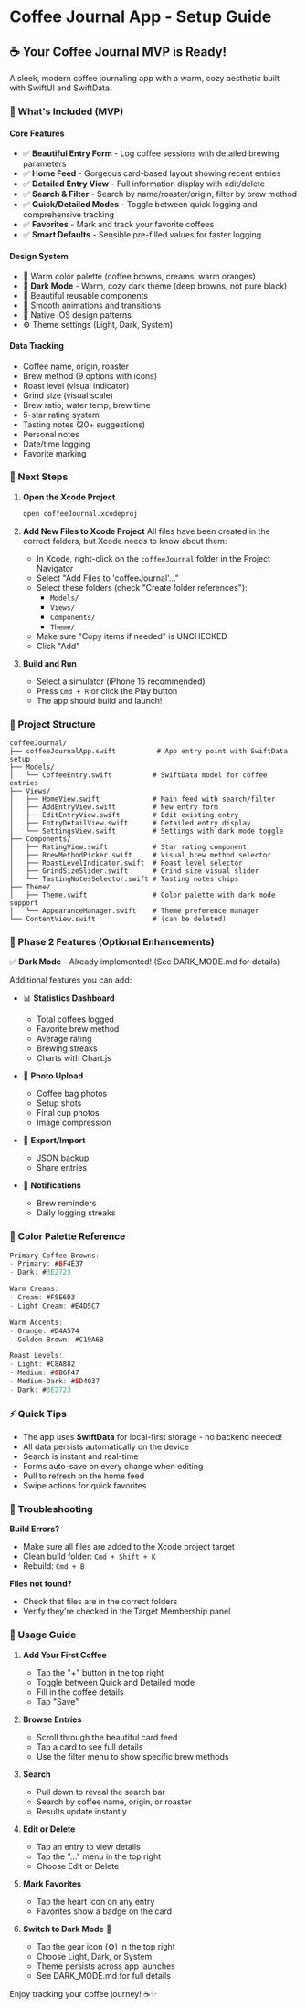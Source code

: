 # Coffee Journal App - Setup Guide

## ☕️ Your Coffee Journal MVP is Ready!

A sleek, modern coffee journaling app with a warm, cozy aesthetic built with SwiftUI and SwiftData.

### 🎨 What's Included (MVP)

#### Core Features
- ✅ **Beautiful Entry Form** - Log coffee sessions with detailed brewing parameters
- ✅ **Home Feed** - Gorgeous card-based layout showing recent entries
- ✅ **Detailed Entry View** - Full information display with edit/delete
- ✅ **Search & Filter** - Search by name/roaster/origin, filter by brew method
- ✅ **Quick/Detailed Modes** - Toggle between quick logging and comprehensive tracking
- ✅ **Favorites** - Mark and track your favorite coffees
- ✅ **Smart Defaults** - Sensible pre-filled values for faster logging

#### Design System
- 🎨 Warm color palette (coffee browns, creams, warm oranges)
- 🌙 **Dark Mode** - Warm, cozy dark theme (deep browns, not pure black)
- 🎯 Beautiful reusable components
- 💫 Smooth animations and transitions
- 📱 Native iOS design patterns
- ⚙️ Theme settings (Light, Dark, System)

#### Data Tracking
- Coffee name, origin, roaster
- Brew method (9 options with icons)
- Roast level (visual indicator)
- Grind size (visual scale)
- Brew ratio, water temp, brew time
- 5-star rating system
- Tasting notes (20+ suggestions)
- Personal notes
- Date/time logging
- Favorite marking

### 🚀 Next Steps

1. **Open the Xcode Project**
   ```bash
   open coffeeJournal.xcodeproj
   ```

2. **Add New Files to Xcode Project**
   All files have been created in the correct folders, but Xcode needs to know about them:

   - In Xcode, right-click on the `coffeeJournal` folder in the Project Navigator
   - Select "Add Files to 'coffeeJournal'..."
   - Select these folders (check "Create folder references"):
     - `Models/`
     - `Views/`
     - `Components/`
     - `Theme/`
   - Make sure "Copy items if needed" is UNCHECKED
   - Click "Add"

3. **Build and Run**
   - Select a simulator (iPhone 15 recommended)
   - Press `Cmd + R` or click the Play button
   - The app should build and launch!

### 📁 Project Structure

```
coffeeJournal/
├── coffeeJournalApp.swift          # App entry point with SwiftData setup
├── Models/
│   └── CoffeeEntry.swift          # SwiftData model for coffee entries
├── Views/
│   ├── HomeView.swift             # Main feed with search/filter
│   ├── AddEntryView.swift         # New entry form
│   ├── EditEntryView.swift        # Edit existing entry
│   ├── EntryDetailView.swift      # Detailed entry display
│   └── SettingsView.swift         # Settings with dark mode toggle
├── Components/
│   ├── RatingView.swift           # Star rating component
│   ├── BrewMethodPicker.swift     # Visual brew method selector
│   ├── RoastLevelIndicator.swift  # Roast level selector
│   ├── GrindSizeSlider.swift      # Grind size visual slider
│   └── TastingNotesSelector.swift # Tasting notes chips
├── Theme/
│   ├── Theme.swift                # Color palette with dark mode support
│   └── AppearanceManager.swift    # Theme preference manager
└── ContentView.swift              # (can be deleted)
```

### 🎯 Phase 2 Features (Optional Enhancements)

✅ **Dark Mode** - Already implemented! (See DARK_MODE.md for details)

Additional features you can add:

- 📊 **Statistics Dashboard**
  - Total coffees logged
  - Favorite brew method
  - Average rating
  - Brewing streaks
  - Charts with Chart.js

- 📸 **Photo Upload**
  - Coffee bag photos
  - Setup shots
  - Final cup photos
  - Image compression

- 💾 **Export/Import**
  - JSON backup
  - Share entries

- 🔔 **Notifications**
  - Brew reminders
  - Daily logging streaks

### 🎨 Color Palette Reference

```swift
Primary Coffee Browns:
- Primary: #6F4E37
- Dark: #3E2723

Warm Creams:
- Cream: #F5E6D3
- Light Cream: #E4D5C7

Warm Accents:
- Orange: #D4A574
- Golden Brown: #C19A6B

Roast Levels:
- Light: #C8A882
- Medium: #8B6F47
- Medium-Dark: #5D4037
- Dark: #3E2723
```

### ⚡️ Quick Tips

- The app uses **SwiftData** for local-first storage - no backend needed!
- All data persists automatically on the device
- Search is instant and real-time
- Forms auto-save on every change when editing
- Pull to refresh on the home feed
- Swipe actions for quick favorites

### 🐛 Troubleshooting

**Build Errors?**
- Make sure all files are added to the Xcode project target
- Clean build folder: `Cmd + Shift + K`
- Rebuild: `Cmd + B`

**Files not found?**
- Check that files are in the correct folders
- Verify they're checked in the Target Membership panel

### 📖 Usage Guide

1. **Add Your First Coffee**
   - Tap the "+" button in the top right
   - Toggle between Quick and Detailed mode
   - Fill in the coffee details
   - Tap "Save"

2. **Browse Entries**
   - Scroll through the beautiful card feed
   - Tap a card to see full details
   - Use the filter menu to show specific brew methods

3. **Search**
   - Pull down to reveal the search bar
   - Search by coffee name, origin, or roaster
   - Results update instantly

4. **Edit or Delete**
   - Tap an entry to view details
   - Tap the "..." menu in the top right
   - Choose Edit or Delete

5. **Mark Favorites**
   - Tap the heart icon on any entry
   - Favorites show a badge on the card

6. **Switch to Dark Mode** 🌙
   - Tap the gear icon (⚙️) in the top right
   - Choose Light, Dark, or System
   - Theme persists across app launches
   - See DARK_MODE.md for full details

Enjoy tracking your coffee journey! ☕️✨
